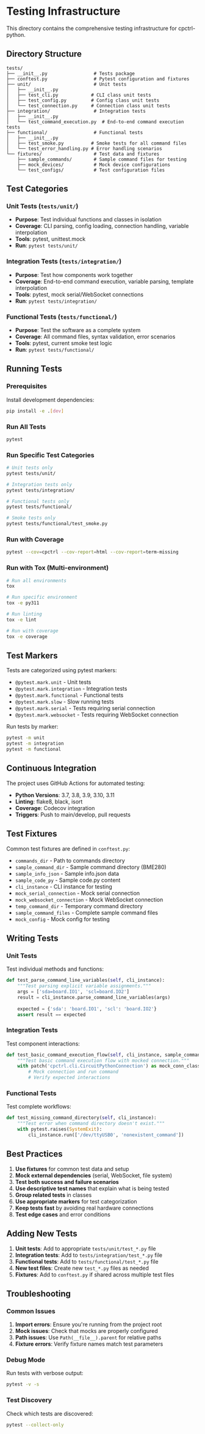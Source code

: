 # Testing Infrastructure

This directory contains the comprehensive testing infrastructure for cpctrl-python.

## Directory Structure

```
tests/
├── __init__.py                 # Tests package
├── conftest.py                 # Pytest configuration and fixtures
├── unit/                       # Unit tests
│   ├── __init__.py
│   ├── test_cli.py            # CLI class unit tests
│   ├── test_config.py         # Config class unit tests
│   └── test_connection.py     # Connection class unit tests
├── integration/                # Integration tests
│   ├── __init__.py
│   └── test_command_execution.py  # End-to-end command execution tests
├── functional/                 # Functional tests
│   ├── __init__.py
│   ├── test_smoke.py          # Smoke tests for all command files
│   └── test_error_handling.py # Error handling scenarios
└── fixtures/                   # Test data and fixtures
    ├── sample_commands/        # Sample command files for testing
    ├── mock_devices/           # Mock device configurations
    └── test_configs/           # Test configuration files
```

## Test Categories

### Unit Tests (`tests/unit/`)
- **Purpose**: Test individual functions and classes in isolation
- **Coverage**: CLI parsing, config loading, connection handling, variable interpolation
- **Tools**: pytest, unittest.mock
- **Run**: `pytest tests/unit/`

### Integration Tests (`tests/integration/`)
- **Purpose**: Test how components work together
- **Coverage**: End-to-end command execution, variable parsing, template interpolation
- **Tools**: pytest, mock serial/WebSocket connections
- **Run**: `pytest tests/integration/`

### Functional Tests (`tests/functional/`)
- **Purpose**: Test the software as a complete system
- **Coverage**: All command files, syntax validation, error scenarios
- **Tools**: pytest, current smoke test logic
- **Run**: `pytest tests/functional/`

## Running Tests

### Prerequisites
Install development dependencies:
```bash
pip install -e .[dev]
```

### Run All Tests
```bash
pytest
```

### Run Specific Test Categories
```bash
# Unit tests only
pytest tests/unit/

# Integration tests only
pytest tests/integration/

# Functional tests only
pytest tests/functional/

# Smoke tests only
pytest tests/functional/test_smoke.py
```

### Run with Coverage
```bash
pytest --cov=cpctrl --cov-report=html --cov-report=term-missing
```

### Run with Tox (Multi-environment)
```bash
# Run all environments
tox

# Run specific environment
tox -e py311

# Run linting
tox -e lint

# Run with coverage
tox -e coverage
```

## Test Markers

Tests are categorized using pytest markers:

- `@pytest.mark.unit` - Unit tests
- `@pytest.mark.integration` - Integration tests  
- `@pytest.mark.functional` - Functional tests
- `@pytest.mark.slow` - Slow running tests
- `@pytest.mark.serial` - Tests requiring serial connection
- `@pytest.mark.websocket` - Tests requiring WebSocket connection

Run tests by marker:
```bash
pytest -m unit
pytest -m integration
pytest -m functional
```

## Continuous Integration

The project uses GitHub Actions for automated testing:

- **Python Versions**: 3.7, 3.8, 3.9, 3.10, 3.11
- **Linting**: flake8, black, isort
- **Coverage**: Codecov integration
- **Triggers**: Push to main/develop, pull requests

## Test Fixtures

Common test fixtures are defined in `conftest.py`:

- `commands_dir` - Path to commands directory
- `sample_command_dir` - Sample command directory (BME280)
- `sample_info_json` - Sample info.json data
- `sample_code_py` - Sample code.py content
- `cli_instance` - CLI instance for testing
- `mock_serial_connection` - Mock serial connection
- `mock_websocket_connection` - Mock WebSocket connection
- `temp_command_dir` - Temporary command directory
- `sample_command_files` - Complete sample command files
- `mock_config` - Mock config for testing

## Writing Tests

### Unit Tests
Test individual methods and functions:
```python
def test_parse_command_line_variables(self, cli_instance):
    """Test parsing explicit variable assignments."""
    args = ['sda=board.IO1', 'scl=board.IO2']
    result = cli_instance.parse_command_line_variables(args)
    
    expected = {'sda': 'board.IO1', 'scl': 'board.IO2'}
    assert result == expected
```

### Integration Tests
Test component interactions:
```python
def test_basic_command_execution_flow(self, cli_instance, sample_command_files):
    """Test basic command execution flow with mocked connection."""
    with patch('cpctrl.cli.CircuitPythonConnection') as mock_conn_class:
        # Mock connection and run command
        # Verify expected interactions
```

### Functional Tests
Test complete workflows:
```python
def test_missing_command_directory(self, cli_instance):
    """Test error when command directory doesn't exist."""
    with pytest.raises(SystemExit):
        cli_instance.run(['/dev/ttyUSB0', 'nonexistent_command'])
```

## Best Practices

1. **Use fixtures** for common test data and setup
2. **Mock external dependencies** (serial, WebSocket, file system)
3. **Test both success and failure scenarios**
4. **Use descriptive test names** that explain what is being tested
5. **Group related tests** in classes
6. **Use appropriate markers** for test categorization
7. **Keep tests fast** by avoiding real hardware connections
8. **Test edge cases** and error conditions

## Adding New Tests

1. **Unit tests**: Add to appropriate `tests/unit/test_*.py` file
2. **Integration tests**: Add to `tests/integration/test_*.py` file
3. **Functional tests**: Add to `tests/functional/test_*.py` file
4. **New test files**: Create new `test_*.py` files as needed
5. **Fixtures**: Add to `conftest.py` if shared across multiple test files

## Troubleshooting

### Common Issues

1. **Import errors**: Ensure you're running from the project root
2. **Mock issues**: Check that mocks are properly configured
3. **Path issues**: Use `Path(__file__).parent` for relative paths
4. **Fixture errors**: Verify fixture names match test parameters

### Debug Mode
Run tests with verbose output:
```bash
pytest -v -s
```

### Test Discovery
Check which tests are discovered:
```bash
pytest --collect-only
``` 